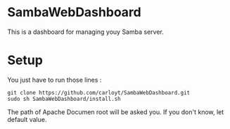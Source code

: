 # SambaWebDashboard
This is a dashboard for managing youy Samba server.

#  Setup
You just have to run those lines :
```
git clone https://github.com/carloyt/SambaWebDashboard.git
sudo sh SambaWebDashboard/install.sh
```
The path of Apache Documen root will be asked you. If you don't know, let default value.
